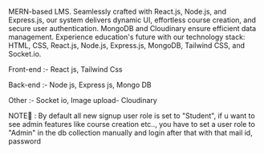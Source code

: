 MERN-based LMS. Seamlessly crafted with React.js, Node.js, and Express.js, our system delivers dynamic UI, effortless course creation, and secure user authentication. MongoDB and Cloudinary ensure efficient data management. Experience education's future with our technology stack: HTML, CSS, React.js, Node.js, Express.js, MongoDB, Tailwind CSS, and Socket.io.

Front-end :- React js, Tailwind Css

Back-end :- Node js, Express js, Mongo DB

Other :- Socket io, Image upload- Cloudinary

NOTE📝 : By default all new signup user role is set to "Student", if u want to see admin features like course creation etc.., you have to set a user role to "Admin" in the db collection manually and login after that with that mail id, password


